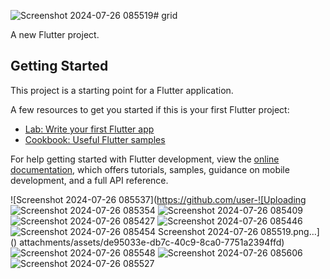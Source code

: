 ![Screenshot 2024-07-26 085519](https://github.com/user-attachments/assets/f68853db-5c4d-4307-97dd-13a9b24ff814)# grid

A new Flutter project.

## Getting Started

This project is a starting point for a Flutter application.

A few resources to get you started if this is your first Flutter project:

- [Lab: Write your first Flutter app](https://docs.flutter.dev/get-started/codelab)
- [Cookbook: Useful Flutter samples](https://docs.flutter.dev/cookbook)

For help getting started with Flutter development, view the
[online documentation](https://docs.flutter.dev/), which offers tutorials,
samples, guidance on mobile development, and a full API reference.

![Screenshot 2024-07-26 085537](https://github.com/user-![Uploading ![Screenshot 2024-07-26 085354](https://github.com/user-attachments/assets/14eceb76-66df-448b-a543-ae546f71faca)
![Screenshot 2024-07-26 085409](https://github.com/user-attachments/assets/c0e8f0c4-637f-429d-9eac-19bebd2d4ee8)
![Screenshot 2024-07-26 085427](https://github.com/user-attachments/assets/3c2104c8-291f-42b4-beef-01f5f462a27d)
![Screenshot 2024-07-26 085446](https://github.com/user-attachments/assets/68df5016-a0cd-4fb8-ab13-6bb08329ab27)
![Screenshot 2024-07-26 085454](https://github.com/user-attachments/assets/aeeb159f-4fc6-4276-85a0-6839d5a8b490)
Screenshot 2024-07-26 085519.png…]()
attachments/assets/de95033e-db7c-40c9-8ca0-7751a2394ffd)
![Screenshot 2024-07-26 085548](https://github.com/user-attachments/assets/f11c64e7-8259-4dca-805b-54251813fea9)
![Screenshot 2024-07-26 085606](https://github.com/user-attachments/assets/463a9e16-5554-4ee0-a320-9a13a33994c2)
![Screenshot 2024-07-26 085527](https://github.com/user-attachments/assets/3695debf-6b96-452f-95c8-12047f3d46f2)

